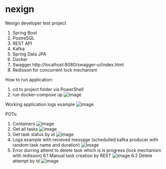 # nexign
Nexign developer test project

1. Spring Boot
2. PostreSQL
3. REST API
4. Kafka
5. Spring Data JPA
6. Docker
7. Swagger http://localhost:8080/swagger-ui/index.html
8. Redisson for concurrent lock mechanism

How to run application:
1. cd to project folder via PowerShell
2. run docker-compose up
![image](https://github.com/user-attachments/assets/dfdda99a-8446-4012-996b-d20fb527bd36)

Working application logs example
![image](https://github.com/user-attachments/assets/00a713d5-d259-46c8-8b3d-4be73cd5ae45)


POTs:

1. Containers
![image](https://github.com/user-attachments/assets/d01b2b94-63f2-45d5-8336-f36481291f42)
2. Get all tasks
![image](https://github.com/user-attachments/assets/e8475f30-ac9c-4e30-9c80-553ce695b374)
3. Get task status by id
![image](https://github.com/user-attachments/assets/b3565999-6719-486e-a67e-3393e74caf7d)
4. Logs example with recieved message (schedulled kafka producer with random task name and duration)
![image](https://github.com/user-attachments/assets/645f7a3d-77ec-4691-9a8d-378286c50d79)
6. Error durring attemt to delete task which is is progress (lock mechanism with redisson)
   6.1 Manual task creation by REST
   ![image](https://github.com/user-attachments/assets/31ddd338-05f9-454c-92ee-fe147c2792b3)
   6.2 Delete attempt by id
   ![image](https://github.com/user-attachments/assets/8b071d6e-e815-45f2-a002-034e413b0aff)
